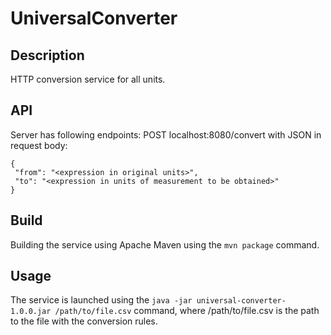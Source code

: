 # UniversalConverter

## Description
HTTP conversion service for all units.
## API
Server has following endpoints:
POST localhost:8080/convert with JSON in request body:
```
{
 "from": "<expression in original units>",
 "to": "<expression in units of measurement to be obtained>"
}
```
## Build
Building the service using Apache Maven using the ``` mvn package ``` command.
## Usage
The service is launched using the ```java -jar universal-converter-1.0.0.jar /path/to/file.csv``` command, where /path/to/file.csv is the path to the file with the conversion rules.
